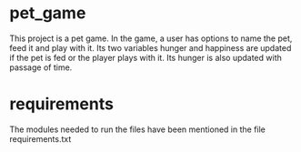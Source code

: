 # pet_game
This project is a pet game. In the game, a user has options to name the pet, feed it and play with it. 
Its two variables hunger and happiness are updated if the pet is fed or the player plays with it.
Its hunger is also updated with passage of time.

# requirements
The modules needed to run the files have been mentioned in the file requirements.txt
